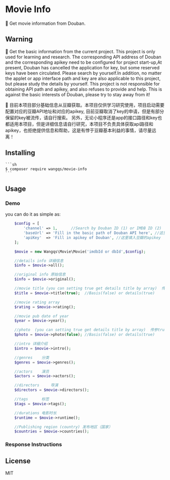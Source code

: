 # Movie Info 

:palm_tree: Get movie information from Douban.

## Warning

:construction:  Get the basic information from the current project. This project is only used for learning and research. The corresponding API address of Douban and the corresponding apikey need to be configured for project start-up,At present, Douban has cancelled the application for key, but some reserved keys have been circulated. Please search by yourself.In addition, no matter the applet or app interface path and key are also applicable to this project, but please study the details by yourself. This project is not responsible for obtaining API path and apikey, and also refuses to provide and help. This is against the basic interests of Douban, please try to stay away from it!


:construction: 目前本项目部分基础信息从豆瓣获取。本项目仅供学习研究使用，项目启动需要配置对应的豆瓣API地址和对应的apikey,
目前豆瓣取消了key的申请，但是有部分保留的key被流传，请自行搜索。
另外，无论小程序还是app的接口路径和key也都适用本项目，但是详细信息请自行研究，本项目不负责具体获取api路径和apikey，也拒绝提供信息和帮助，这是有悖于豆瓣基本利益的事情，请尽量远离！

## Installing

    ```sh
    $ composer require wangqs/movie-info
    ```


## Usage

### Demo

you can do it as simple as:

```php
    $config = [
        'channel' => 1,      //Search by Douban ID (1) or IMDB ID (2)
        'baseUrl' => 'Fill in the basic path of Douban API here', //这里填入豆瓣API的基础路径
        'apiKey'  => 'Fill in apikey of Douban', //这里填入豆瓣的apikey
	];

    $movie = new Wangqs\Movie\Movie('imdbId or dbId',$config);

    //details info 详细信息
    $info = $movie->all();

    //original info 原始信息
    $info = $movie->original();

    //movie title (you can setting true get details title by array)  传参true 可以获取到更多的标题信息
    $title = $movie->title(true);  //Basis(false) or details(true)

    //movie rating array
    $rating = $movie->rating();

    //movie pub date of year
    $year = $movie->year();

    //photo  (you can setting true get details title by array)  传参true 可以获取到更多的信息
    $photo = $movie->photo(false); //Basis(false) or details(true)

    //intro 详细介绍
    $intro = $movie->intro();

    //genres    分类
    $genres = $movie->genres();

    //actors    演员
    $actors = $movie->actors();

    //directors     导演
    $directors = $movie->directors();

    //tags      标签
    $tags = $movie->tags();

    //durations 电影时长
    $runtime = $movie->runtime();

    //Publishing region (country) 发布地区（国家）
    $countries = $movie->countries();
``` 

### Response Instructions


## License

MIT
